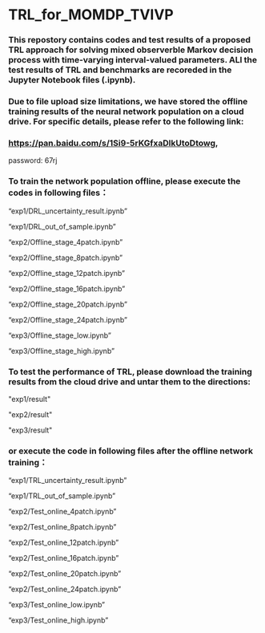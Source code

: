 # TRL_for_MOMDP_TVIVP
### This repostory contains codes and test results of a proposed TRL approach for solving mixed observerble Markov decision process with time-varying interval-valued parameters. ALl the test results of TRL and benchmarks are recoreded in the Jupyter Notebook files (.ipynb). 

### Due to file upload size limitations, we have stored the offline training results of the neural network population on a cloud drive. For specific details, please refer to the following link:
### https://pan.baidu.com/s/1Si9-5rKGfxaDlkUtoDtowg, 
password: 67rj

### To train the network population offline, please execute the codes in following files：

“exp1/DRL_uncertainty_result.ipynb”

“exp1/DRL_out_of_sample.ipynb”

“exp2/Offline_stage_4patch.ipynb”	

“exp2/Offline_stage_8patch.ipynb”

“exp2/Offline_stage_12patch.ipynb”

“exp2/Offline_stage_16patch.ipynb”

“exp2/Offline_stage_20patch.ipynb”

“exp2/Offline_stage_24patch.ipynb”

“exp3/Offline_stage_low.ipynb”

“exp3/Offline_stage_high.ipynb”



### To test the performance of TRL, please download the training results from the cloud drive and untar them to the directions: 

"exp1/result" 

"exp2/result" 

"exp3/result" 

### or execute the code in following files after the offline network training：

“exp1/TRL_uncertainty_result.ipynb”

“exp1/TRL_out_of_sample.ipynb”

“exp2/Test_online_4patch.ipynb”

“exp2/Test_online_8patch.ipynb”

“exp2/Test_online_12patch.ipynb”

“exp2/Test_online_16patch.ipynb”

“exp2/Test_online_20patch.ipynb”

“exp2/Test_online_24patch.ipynb”

“exp3/Test_online_low.ipynb”

“exp3/Test_online_high.ipynb”
